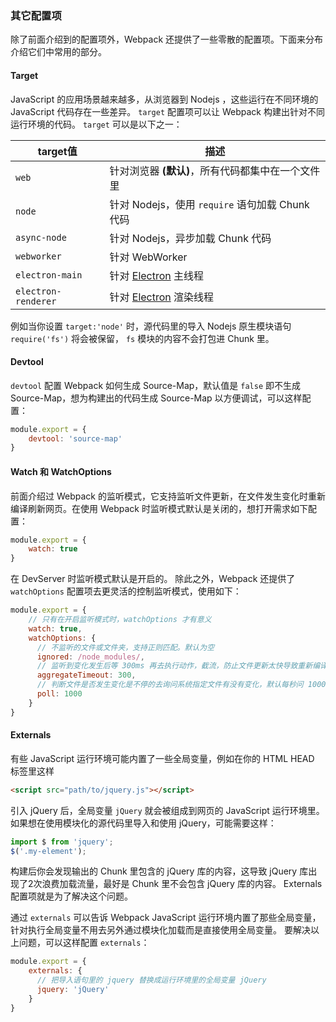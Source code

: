 ### 其它配置项
除了前面介绍到的配置项外，Webpack 还提供了一些零散的配置项。下面来分布介绍它们中常用的部分。


#### Target
JavaScript 的应用场景越来越多，从浏览器到 Nodejs ，这些运行在不同环境的 JavaScript 代码存在一些差异。
`target` 配置项可以让 Webpack 构建出针对不同运行环境的代码。
`target` 可以是以下之一：

target值                | 描述
--------------------- | -----------------------
`web`                 | 针对浏览器 **(默认)**，所有代码都集中在一个文件里
`node`                | 针对 Nodejs，使用 `require` 语句加载 Chunk 代码
`async-node`          | 针对 Nodejs，异步加载 Chunk 代码
`webworker`           | 针对 WebWorker
`electron-main`       | 针对 [Electron](http://electron.atom.io/) 主线程
`electron-renderer`   | 针对 [Electron](http://electron.atom.io/) 渲染线程

例如当你设置 `target:'node'` 时，源代码里的导入 Nodejs 原生模块语句 `require('fs')` 将会被保留， `fs` 模块的内容不会打包进 Chunk 里。



#### Devtool
`devtool` 配置 Webpack 如何生成 Source-Map，默认值是 `false` 即不生成 Source-Map，想为构建出的代码生成 Source-Map 以方便调试，可以这样配置：
```js
module.export = {
    devtool: 'source-map'
}
```


#### Watch 和 WatchOptions
前面介绍过 Webpack 的监听模式，它支持监听文件更新，在文件发生变化时重新编译刷新网页。在使用 Webpack 时监听模式默认是关闭的，想打开需求如下配置：
```js
module.export = {
    watch: true
}
```
在 DevServer 时监听模式默认是开启的。
除此之外，Webpack 还提供了 `watchOptions` 配置项去更灵活的控制监听模式，使用如下：
```js
module.export = {
    // 只有在开启监听模式时，watchOptions 才有意义
    watch: true,
    watchOptions: {
      // 不监听的文件或文件夹，支持正则匹配。默认为空
      ignored: /node_modules/,
      // 监听到变化发生后等 300ms 再去执行动作，截流，防止文件更新太快导致重新编译频率太快。默认 300ms 
      aggregateTimeout: 300,
      // 判断文件是否发生变化是不停的去询问系统指定文件有没有变化，默认每秒问 1000 次
      poll: 1000
    }
}
```

#### Externals
有些 JavaScript 运行环境可能内置了一些全局变量，例如在你的 HTML HEAD 标签里这样
```html
<script src="path/to/jquery.js"></script>
```
引入 jQuery 后，全局变量 `jQuery` 就会被组成到网页的 JavaScript 运行环境里。
如果想在使用模块化的源代码里导入和使用 jQuery，可能需要这样：
```js
import $ from 'jquery';
$('.my-element');
```
构建后你会发现输出的 Chunk 里包含的 jQuery 库的内容，这导致 jQuery 库出现了2次浪费加载流量，最好是 Chunk 里不会包含 jQuery 库的内容。
Externals 配置项就是为了解决这个问题。

通过 `externals` 可以告诉 Webpack JavaScript 运行环境内置了那些全局变量，针对执行全局变量不用去另外通过模块化加载而是直接使用全局变量。
要解决以上问题，可以这样配置 `externals`：
```js
module.export = {
    externals: {
      // 把导入语句里的 jquery 替换成运行环境里的全局变量 jQuery
      jquery: 'jQuery'
    }
}
```
